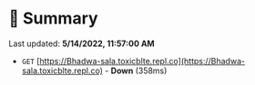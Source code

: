 # 📖 Summary
Last updated: **5/14/2022, 11:57:00 AM**

- `GET` [https://Bhadwa-sala.toxicblte.repl.co](https://Bhadwa-sala.toxicblte.repl.co) - **Down** (358ms)
